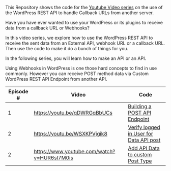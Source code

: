 This Repository shows the code for the [Youtube Video series](https://www.youtube.com/playlist?list=PLNqG1qGUllk0npc2ZGPU358Q6S1itFCYR) on the use of the WordPress REST API to handle Callback URLs from another server.

Have you have ever wanted to use your WordPress or its plugins to receive data from a callback URL or Webhooks?

In this video series, we explore how to use the WordPress REST API to receive the sent data from an External API, webhook URL or a callback URL. Then use the code to make it do a bunch of things for you.

In the following series, you will learn how to make an API or an API.

Using Webhooks in WordPress is one those hard concepts to find in use commonly. However you can receive POST method data via Custom WordPress REST API Endpoint from another API. 

|Episode # | Video                       | Code                          |
|----------|-----------------------------|-------------------------------|
|1         |https://youtu.be/qDWRGqBbUCs |[Building a POST API Endpoint](https://github.com/Omukiguy/wordpress-rest-api-webhooks/blob/master/building-post-endpoint.php)|
|2         |https://youtu.be/WSXKPVjgik8 |[Verify logged in User for Data API post](https://github.com/Omukiguy/wordpress-rest-api-webhooks/blob/master/verify-user-on-post-api-endpoint.php)|
|2         |https://www.youtube.com/watch?v=HUR6sl7M0is |[Add API Data to custom Post Type](https://github.com/Omukiguy/wordpress-rest-api-webhooks/blob/master/verify-user-on-post-api-endpoint.php)|

